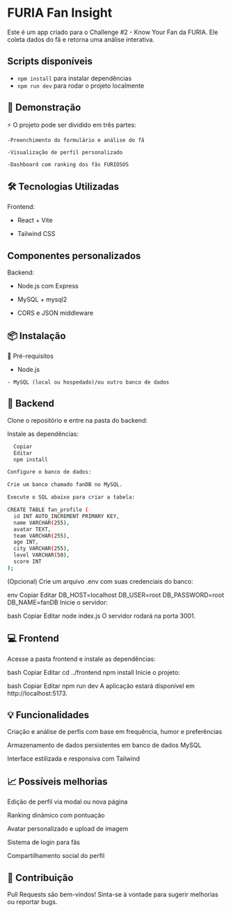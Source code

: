 # FURIA Fan Insight

Este é um app criado para o Challenge #2 - Know Your Fan da FURIA. Ele coleta dados do fã e retorna uma análise interativa.

## Scripts disponíveis

- `npm install` para instalar dependências
- `npm run dev` para rodar o projeto localmente

## 📸 Demonstração
⚡ O projeto pode ser dividido em três partes:

    -Preenchimento do formulário e análise do fã

    -Visualização de perfil personalizado

    -Dashboard com ranking dos fãs FURIOSOS

## 🛠️ Tecnologias Utilizadas

Frontend:

 - React + Vite

- Tailwind CSS

## Componentes personalizados

Backend:

  - Node.js com Express

  - MySQL + mysql2

   - CORS e JSON middleware

## 📦 Instalação
🔧 Pré-requisitos
   - Node.js

    - MySQL (local ou hospedado)/ou outro banco de dados

## 🔁 Backend
Clone o repositório e entre na pasta do backend:



Instale as dependências:

```bash
  Copiar
  Editar
  npm install

Configure o banco de dados:

Crie um banco chamado fanDB no MySQL.

Execute o SQL abaixo para criar a tabela:

CREATE TABLE fan_profile (
  id INT AUTO_INCREMENT PRIMARY KEY,
  name VARCHAR(255),
  avatar TEXT,
  team VARCHAR(255),
  age INT,
  city VARCHAR(255),
  level VARCHAR(50),
  score INT
);

```
(Opcional) Crie um arquivo .env com suas credenciais do banco:

env
Copiar
Editar
DB_HOST=localhost
DB_USER=root
DB_PASSWORD=root
DB_NAME=fanDB
Inicie o servidor:

bash
Copiar
Editar
node index.js
O servidor rodará na porta 3001.

## 💻 Frontend
Acesse a pasta frontend e instale as dependências:

bash
Copiar
Editar
cd ../frontend
npm install
Inicie o projeto:

bash
Copiar
Editar
npm run dev
A aplicação estará disponível em http://localhost:5173.


## 💡 Funcionalidades
Criação e análise de perfis com base em frequência, humor e preferências

Armazenamento de dados persistentes em banco de dados MySQL

Interface estilizada e responsiva com Tailwind

## 📈 Possíveis melhorias
Edição de perfil via modal ou nova página

Ranking dinâmico com pontuação

Avatar personalizado e upload de imagem

Sistema de login para fãs

Compartilhamento social do perfil

## 🤝 Contribuição
Pull Requests são bem-vindos! Sinta-se à vontade para sugerir melhorias ou reportar bugs.

